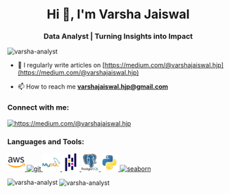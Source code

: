 <h1 align="center">Hi 👋, I'm Varsha Jaiswal</h1>
<h3 align="center">Data Analyst | Turning Insights into Impact</h3>

<p align="left"> <img src="https://komarev.com/ghpvc/?username=varsha-analyst&label=Profile%20views&color=0e75b6&style=flat" alt="varsha-analyst" /> </p>


- 📝 I regularly write articles on [https://medium.com/@varshajaiswal.hjp](https://medium.com/@varshajaiswal.hjp)

- 📫 How to reach me **varshajaiswal.hjp@gmail.com**

<h3 align="left">Connect with me:</h3>
<p align="left">
<a href="https://linkedin.com/in/https://medium.com/@varshajaiswal.hjp" target="blank"><img align="center" src="https://raw.githubusercontent.com/rahuldkjain/github-profile-readme-generator/master/src/images/icons/Social/linked-in-alt.svg" alt="https://medium.com/@varshajaiswal.hjp" height="30" width="40" /></a>
</p>

<h3 align="left">Languages and Tools:</h3>
<p align="left"> <a href="https://aws.amazon.com" target="_blank" rel="noreferrer"> <img src="https://raw.githubusercontent.com/devicons/devicon/master/icons/amazonwebservices/amazonwebservices-original-wordmark.svg" alt="aws" width="40" height="40"/> </a> <a href="https://git-scm.com/" target="_blank" rel="noreferrer"> <img src="https://www.vectorlogo.zone/logos/git-scm/git-scm-icon.svg" alt="git" width="40" height="40"/> </a> <a href="https://www.mysql.com/" target="_blank" rel="noreferrer"> <img src="https://raw.githubusercontent.com/devicons/devicon/master/icons/mysql/mysql-original-wordmark.svg" alt="mysql" width="40" height="40"/> </a> <a href="https://pandas.pydata.org/" target="_blank" rel="noreferrer"> <img src="https://raw.githubusercontent.com/devicons/devicon/2ae2a900d2f041da66e950e4d48052658d850630/icons/pandas/pandas-original.svg" alt="pandas" width="40" height="40"/> </a> <a href="https://www.postgresql.org" target="_blank" rel="noreferrer"> <img src="https://raw.githubusercontent.com/devicons/devicon/master/icons/postgresql/postgresql-original-wordmark.svg" alt="postgresql" width="40" height="40"/> </a> <a href="https://www.python.org" target="_blank" rel="noreferrer"> <img src="https://raw.githubusercontent.com/devicons/devicon/master/icons/python/python-original.svg" alt="python" width="40" height="40"/> </a> <a href="https://seaborn.pydata.org/" target="_blank" rel="noreferrer"> <img src="https://seaborn.pydata.org/_images/logo-mark-lightbg.svg" alt="seaborn" width="40" height="40"/> </a> </p>

<p><img align="left" src="https://github-readme-stats.vercel.app/api/top-langs?username=varsha-analyst&show_icons=true&locale=en&layout=compact" alt="varsha-analyst" /></p>

<p>&nbsp;<img align="center" src="https://github-readme-stats.vercel.app/api?username=varsha-analyst&show_icons=true&locale=en" alt="varsha-analyst" /></p>
